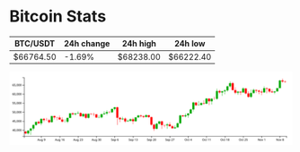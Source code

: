 # Bitcoin Stats

BTC/USDT|24h change|24h high|24h low|
|---|---|---|---|
|$66764.50|-1.69%|$68238.00|$66222.40|

<img src="./chart.svg">
